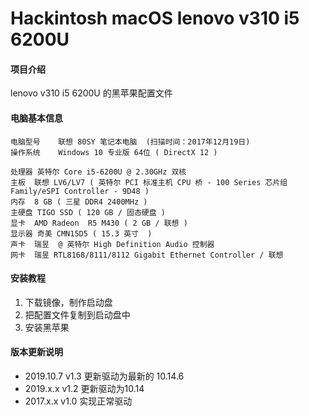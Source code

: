 # Hackintosh macOS lenovo v310 i5 6200U

#### 项目介绍
lenovo v310 i5 6200U 的黑苹果配置文件

#### 电脑基本信息

```
电脑型号	联想 80SY 笔记本电脑  (扫描时间：2017年12月19日)
操作系统	Windows 10 专业版 64位 ( DirectX 12 )

处理器	英特尔 Core i5-6200U @ 2.30GHz 双核
主板	联想 LV6/LV7 ( 英特尔 PCI 标准主机 CPU 桥 - 100 Series 芯片组 Family/eSPI Controller - 9D48 )
内存	8 GB ( 三星 DDR4 2400MHz )
主硬盘	TIGO SSD ( 120 GB / 固态硬盘 )
显卡	AMD Radeon  R5 M430 ( 2 GB / 联想 )
显示器	奇美 CMN15D5 ( 15.3 英寸  )
声卡	瑞昱  @ 英特尔 High Definition Audio 控制器
网卡	瑞昱 RTL8168/8111/8112 Gigabit Ethernet Controller / 联想
```
#### 安装教程

1. 下载镜像，制作启动盘 
2. 把配置文件复制到启动盘中
3. 安装黑苹果

#### 版本更新说明

- 2019.10.7 v1.3 更新驱动为最新的 10.14.6
- 2019.x.x  v1.2 更新驱动为10.14
- 2017.x.x  v1.0 实现正常驱动
